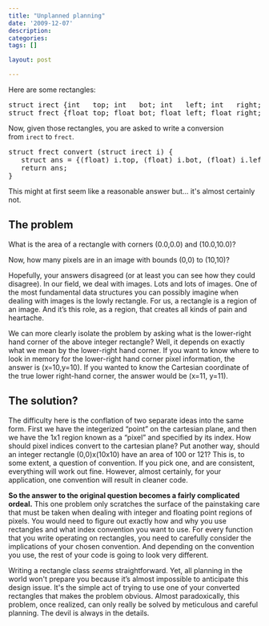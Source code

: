 ```yaml
---
title: "Unplanned planning"
date: '2009-12-07'
description:
categories:
tags: []

layout: post

---
```

Here are some rectangles:
<pre>
struct irect {int   top; int   bot; int   left; int   right;};
struct frect {float top; float bot; float left; float right;};
</pre>

Now, given those rectangles, you are asked to write a conversion from <code>irect</code> to <code>frect</code>.

<pre>
struct frect convert (struct irect i) {
   struct ans = {(float) i.top, (float) i.bot, (float) i.left, (float) i.right)};
   return ans;
}
</pre>

This might at first seem like a reasonable answer but... it's almost certainly not.

## The problem

What is the area of a rectangle with corners (0.0,0.0) and (10.0,10.0)?

Now, how many pixels are in an image with bounds (0,0) to (10,10)?

Hopefully, your answers disagreed (or at least you can see how they could disagree). In our field, we deal with images. Lots and lots of images. One of the most fundamental data structures you can possibly imagine when dealing with images is the lowly rectangle. For us, a rectangle is a region of an image. And it’s this role, as a region, that creates all kinds of pain and heartache.

We can more clearly isolate the problem by asking what is the lower-right hand corner of the above integer rectangle? Well, it depends on exactly what we mean by the lower-right hand corner. If you want to know where to look in memory for the lower-right hand corner pixel information, the answer is (x=10,y=10). If you wanted to know the Cartesian coordinate of the true lower right-hand corner, the answer would be (x=11, y=11).

## The solution?

The difficulty here is the conflation of two separate ideas into the same form. First we have the integerized “point” on the cartesian plane, and then we have the 1x1 region known as a “pixel” and specified by its index. How should pixel indices convert to the cartesian plane? Put another way, should an integer rectangle (0,0)x(10x10) have an area of 100 or 121? This is, to some extent, a question of convention. If you pick one, and are consistent, everything will work out fine. However, almost certainly, for your application, one convention will result in cleaner code.

**So the answer to the original question becomes a fairly complicated ordeal.** This one problem only scratches the surface of the painstaking care that must be taken when dealing with integer and floating point regions of pixels. You would need to figure out exactly how and why you use rectangles and what index convention you want to use. For every function that you write operating on rectangles, you need to carefully consider the implications of your chosen convention. And depending on the convention you use, the rest of your code is going to look very different.

Writing a rectangle class <em>seems</em> straightforward. Yet, all planning in the world won't prepare you because it’s almost impossible to anticipate this design issue. It's the simple act of trying to use one of your converted rectangles that makes the problem obvious. Almost paradoxically, this problem, once realized, can only really be solved by meticulous and careful planning. The devil is always in the details.
